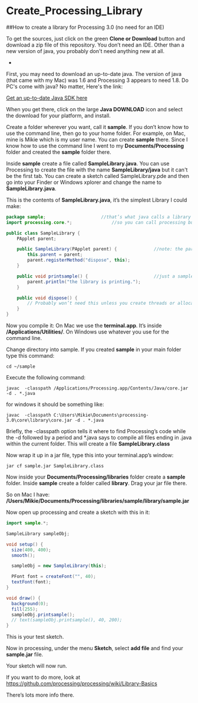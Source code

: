 # Create_Processing_Library
##How to create a library for Processing 3.0 (no need for an IDE)


To get the sources, just click on the green **Clone or Download** button and download a zip file of this repository.
You don’t need an IDE. Other than a new version of java, you probably don't need anything new at all.

-
First, you may need to download an up-to-date java.  The version of java (that came with my Mac) was 1.6 and Processing 3 appears to need 1.8. Do PC's come with java?  No matter, Here's the link: 

[Get an up-to-date Java SDK here](http://www.oracle.com/technetwork/java/javase/downloads/index.html)

When you get there, click on the large **Java DOWNLOAD** icon and select the download for your platform, and install.


Create a folder wherever you want, call it **sample**.  If you don’t know how to use the command line, then go to your home folder.  For example, on Mac, mine is Mikie which is my user name.  You can create **sample** there. Since I know how to use the command line I went to my **Documents/Processing** folder and created the **sample** folder there.

Inside **sample** create a file called **SampleLibrary.java**.  You can use Processing to create the file with the name **SampleLibrary/java** but it can't be the first tab.  You can create a sketch called SampleLibrary.pde and then go into your Finder or Windows xplorer and change the name to **SampleLibrary.java**.  

This is the contents of **SampleLibrary.java**, it’s the simplest Library I could make:

```java
package sample;						//that’s what java calls a library
import processing.core.*;				//so you can call processing built in routines 

public class SampleLibrary {
    PApplet parent;

    public SampleLibrary(PApplet parent) {              //note: the parent is actually your sketch, Processing itself!
        this.parent = parent;                           
        parent.registerMethod("dispose", this);
    }

    public void printsample() {                         //just a sample method you can call
        parent.println("the library is printing.");
    }

    public void dispose() {
        // Probably won’t need this unless you create threads or allocated memory
    }
}
```

Now you compile it:  On Mac we use the **terminal.app**.  It’s inside  **/Applications/Utilities/**.  On Windows use whatever you use for the command line.   

Change directory into sample.  If you created **sample** in your main folder type this command: 
```
cd ~/sample
```
Execute the following command:
```
javac  -classpath /Applications/Processing.app/Contents/Java/core.jar -d . *.java
```
for windows it should be something like: 
```
javac  -classpath C:\Users\Mikie\Documents\processing-3.0\core\library\core.jar -d . *.java
```
Briefly, the -classpath option tells it where to find Processing’s code while the -d followed by a period and *.java says to compile all files ending in .java within the current folder. This will create a file **SampleLibrary.class**

Now wrap it up in a jar file, type this into your terminal.app’s window:
```
jar cf sample.jar SampleLibrary.class
```
Now inside your **Documents/Processing/libraries** folder create a **sample** folder.
Inside **sample** create a folder called **library**.  Drag your jar file there.

So on Mac I have:  **/Users/Mikie/Documents/Processing/libraries/sample/library/sample.jar**

Now open up processing and create a sketch with this in it:

```java
import sample.*;

SampleLibrary sampleObj;

void setup() {
  size(400, 400);
  smooth();

  sampleObj = new SampleLibrary(this);

  PFont font = createFont("", 40);
  textFont(font);
}

void draw() {
  background(0);
  fill(255);
  sampleObj.printsample();
  // text(sampleObj.printsample(), 40, 200);
}
```
This is your test sketch.

Now in processing, under the menu **Sketch**, select **add file** and find your **sample.jar** file.

Your sketch will now run.

If you want to do more, look at 
    https://github.com/processing/processing/wiki/Library-Basics

There’s lots more info there.



